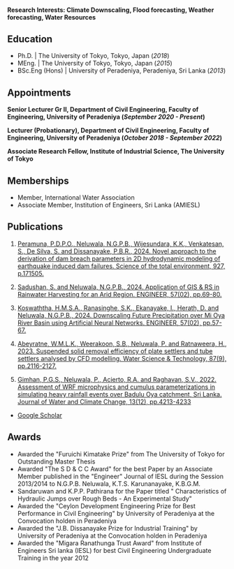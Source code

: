 #### Research Interests: Climate Downscaling, Flood forecasting, Weather forecasting, Water Resources

## Education
- Ph.D.   | The University of Tokyo, Tokyo, Japan (_2018_)
- MEng.   | The University of Tokyo, Tokyo, Japan (_2015_)
- BSc.Eng (Hons) | University of Peradeniya, Peradeniya, Sri Lanka (_2013_)

## Appointments 
**Senior Lecturer Gr II, Department of Civil Engineering, Faculty of Engineering, University of Peradeniya (_September 2020 - Present_)**

**Lecturer (Probationary), Department of Civil Engineering, Faculty of Engineering, University of Peradeniya (_October 2018 - September 2022_)**

**Associate Research Fellow, Institute of Industrial Science, The University of Tokyo**

## Memberships
- Member, International Water Association
- Associate Member, Institution of Engineers, Sri Lanka (AMIESL)

## Publications
1. [Peramuna, P.D.P.O., Neluwala, N.G.P.B., Wijesundara, K.K., Venkatesan, S., De Silva, S. and Dissanayake, P.B.R., 2024. Novel approach to the derivation of dam breach parameters in 2D hydrodynamic modeling of earthquake induced dam failures. Science of the total environment, 927, p.171505.](https://doi.org/10.1016/j.scitotenv.2024.171505)

2. [Sadushan, S. and Neluwala, N.G.P.B., 2024. Application of GIS & RS in Rainwater Harvesting for an Arid Region. ENGINEER, 57(02), pp.69-80.](https://doi.org/10.4038/engineer.v57i2.7650)

3. [Koswaththa, H.M.S.A., Ranasinghe, S.K., Ekanayake, I., Herath, D. and Neluwala, N.G.P.B., 2024. Downscaling Future Precipitation over Mi Oya River Basin using Artificial Neural Networks. ENGINEER, 57(02), pp.57-67.](https://doi.org/10.4038/engineer.v57i2.7649)

4. [Abeyratne, W.M.L.K., Weerakoon, S.B., Neluwala, P. and Ratnaweera, H., 2023. Suspended solid removal efficiency of plate settlers and tube settlers analysed by CFD modelling. Water Science & Technology, 87(9), pp.2116-2127.](https://doi.org/10.2166/wst.2023.107)

5. [Gimhan, P.G.S., Neluwala, P., Acierto, R.A. and Raghavan, S.V., 2022. Assessment of WRF microphysics and cumulus parameterizations in simulating heavy rainfall events over Badulu Oya catchment, Sri Lanka. Journal of Water and Climate Change, 13(12), pp.4213-4233](https://doi.org/10.2166/wcc.2022.371)

- [Google Scholar](https://scholar.google.com/citations?user=1WywyewAAAAJ&hl)

## Awards
- Awarded the "Furuichi Kimatake Prize" from The University of Tokyo for Outstanding Master Thesis
- Awarded "The S D & C C Award" for the best Paper by an Associate Member published in the "Engineer" Journal of IESL during the Session 2013/2014 to N.G.P.B. Neluwala, K.T.S. Karunanayake, K.B.G.M. 
- Sandaruwan and K.P.P. Pathirana for the Paper titled " Characteristics of Hydraulic Jumps over Rough Beds - An Experimental Study"
- Awarded the "Ceylon Development Engineering Prize for Best Performance in Civil Engineering" by University of Peradeniya at the Convocation holden in Peradeniya
- Awarded the "J.B. Dissanayake Prize for Industrial Training" by University of Peradeniya at the Convocation holden in Peradeniya
- Awarded the "Migara Ranathunga Trust Award" from Institute of Engineers Sri lanka (IESL) for best Civil Engineering Undergraduate Training in the year 2012

